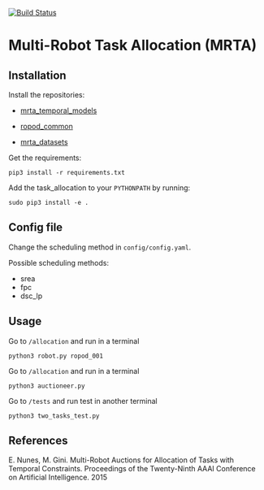 [![Build Status](https://travis-ci.com/anenriquez/mrta_allocation.svg?token=QudZDF4JraaUN8o4yWNo&branch=master)](https://travis-ci.com/anenriquez/mrta_allocation)

# Multi-Robot Task Allocation (MRTA)

## Installation

Install the repositories:

-  [mrta_temporal_models](https://github.com/anenriquez/mrta_temporal_models)

- [ropod_common](https://github.com/ropod-project/ropod_common)

- [mrta_datasets](https://github.com/anenriquez/mrta_datasets.git )


Get the requirements:
```
pip3 install -r requirements.txt
```

Add the task_allocation to your `PYTHONPATH` by running:

```
sudo pip3 install -e .
```

## Config file

Change the scheduling method in `config/config.yaml`.

Possible scheduling methods:
- srea
- fpc
- dsc_lp

## Usage

Go to `/allocation` and run in a terminal

```
python3 robot.py ropod_001
```

Go to `/allocation` and run in a terminal
```
python3 auctioneer.py
```
Go to `/tests` and run test in another terminal
```
python3 two_tasks_test.py
```

## References

E. Nunes, M. Gini. Multi-Robot Auctions for Allocation of Tasks with Temporal Constraints. Proceedings of the Twenty-Ninth AAAI Conference on Artificial Intelligence. 2015
